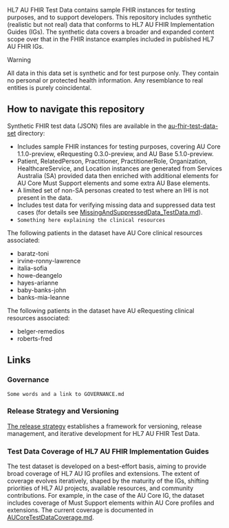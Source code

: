 HL7 AU FHIR Test Data contains sample FHIR instances for testing purposes, and to support developers. This repository includes synthetic (realistic but not real) data that conforms to HL7 AU FHIR Implementation Guides (IGs). The synthetic data covers a broader and expanded content scope over that in the FHIR instance examples included in published HL7 AU FHIR IGs.

>[!WARNING]
>All data in this data set is synthetic and for test purpose only. They contain no personal or protected health information. Any resemblance to real entities is purely coincidental.

## How to navigate this repository
Synthetic FHIR test data (JSON) files are available in the [au-fhir-test-data-set](/au-fhir-test-data-set) directory: 
  - Includes sample FHIR instances for testing purposes, covering AU Core 1.1.0-preview, eRequesting 0.3.0-preview, and AU Base 5.1.0-preview. 
  - Patient, RelatedPerson, Practitioner, PractitionerRole, Organization, HealthcareService, and Location instances are generated from Services Australia (SA) provided data then enriched with additional elements for AU Core Must Support elements and some extra AU Base elements.
  - A limited set of non-SA personas created to test where an IHI is not present in the data.
  - Includes test data for verifying missing data and suppressed data test cases (for details see [MissingAndSuppressedData_TestData.md](docs/MissingAndSuppressedData_TestData.md)).
  - `Something here explaining the clinical resources`

The following patients in the dataset have AU Core clinical resources associated:
- baratz-toni
- irvine-ronny-lawrence
- italia-sofia
- howe-deangelo
- hayes-arianne
- baby-banks-john
- banks-mia-leanne
  
The following patients in the dataset have AU eRequesting clinical resources associated:
- belger-remedios
- roberts-fred

## Links

### Governance
`Some words and a link to GOVERNANCE.md`

### Release Strategy and Versioning
[The release strategy](docs/HL7AUFHIRTestDataReleaseStrategy.md) establishes a framework for versioning, release management, and iterative development for HL7 AU FHIR Test Data.

### Test Data Coverage of HL7 AU FHIR Implementation Guides
The test dataset is developed on a best-effort basis, aiming to provide broad coverage of HL7 AU IG profiles and extensions. The extent of coverage evolves iteratively, shaped by the maturity of the IGs, shifting priorities of HL7 AU projects, available resources, and community contributions. For example, in the case of the AU Core IG, the dataset includes coverage of Must Support elements within AU Core profiles and extensions. The current coverage is documented in [AUCoreTestDataCoverage.md](docs/AUCoreTestDataCoverage.md).
